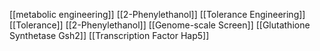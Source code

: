 [[metabolic engineering]]
[[2-Phenylethanol]]
[[Tolerance Engineering]]
[[Tolerance]]
[[2-Phenylethanol]]
[[Genome-scale Screen]]
[[Glutathione Synthetase Gsh2]]
[[Transcription Factor Hap5]]
